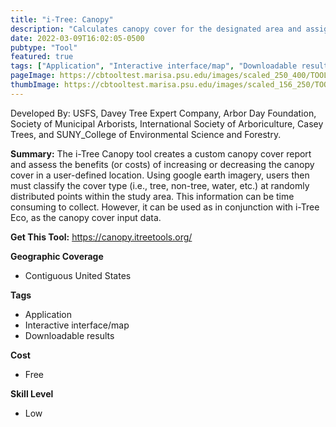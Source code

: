```yaml
---
title: "i-Tree: Canopy"
description: "Calculates canopy cover for the designated area and assigns benefits to that calculation"
date: 2022-03-09T16:02:05-0500
pubtype: "Tool"
featured: true
tags: ["Application", "Interactive interface/map", "Downloadable results"]
pageImage: https://cbtooltest.marisa.psu.edu/images/scaled_250_400/TOOLID_57.3_ScreenCapture-1.png
thumbImage: https://cbtooltest.marisa.psu.edu/images/scaled_156_250/TOOLID_57.3_ScreenCapture-1.png
---
```

Developed By: USFS, Davey Tree Expert Company, Arbor Day Foundation, Society of Municipal Arborists, International Society of Arboriculture, Casey Trees, and SUNY_College of Environmental Science and Forestry.

**Summary:** The i-Tree Canopy tool creates a custom canopy cover report and assess the benefits (or costs) of increasing or decreasing the canopy cover in a user-defined location. Using google earth imagery, users then must classify the cover type (i.e., tree, non-tree, water, etc.) at randomly distributed points within the study area. This information can be time consuming to collect. However, it can be used as in conjunction with i-Tree Eco, as the canopy cover input data. 

__**Get This Tool:**__ https://canopy.itreetools.org/

__**Geographic Coverage**__
- Contiguous United States

__**Tags**__
-  Application
-  Interactive interface/map
-  Downloadable results

__**Cost**__
- Free

__**Skill Level**__
- Low
